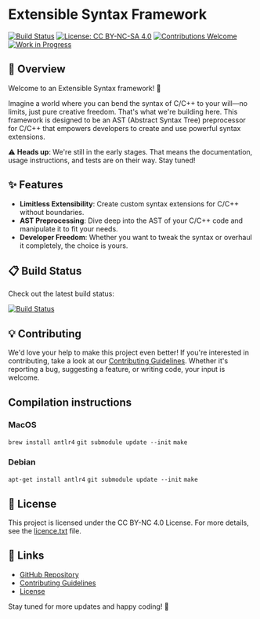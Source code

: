 # Extensible Syntax Framework

[![Build Status](https://github.com/d4wae89d498/cedc/actions/workflows/ci.yaml/badge.svg)](https://github.com/d4wae89d498/cedc/actions)
[![License: CC BY-NC-SA 4.0](https://img.shields.io/badge/License-CC%20BY--NC--SA%204.0-lightgrey.svg)](https://creativecommons.org/licenses/by-nc-sa/4.0/)
[![Contributions Welcome](https://img.shields.io/badge/contributions-welcome-brightgreen.svg)](contributing.md)
[![Work in Progress](https://img.shields.io/badge/status-work%20in%20progress-orange.svg)](https://github.com/d4wae89d498/cedc)

## 🚀 Overview

Welcome to an Extensible Syntax framework! 🎉

Imagine a world where you can bend the syntax of C/C++ to your will—no limits, just pure creative freedom. That's what we're building here. This framework is designed to be an AST (Abstract Syntax Tree) preprocessor for C/C++ that empowers developers to create and use powerful syntax extensions.

⚠️ **Heads up**: We're still in the early stages. That means the documentation, usage instructions, and tests are on their way. Stay tuned!

## ✨ Features

- **Limitless Extensibility**: Create custom syntax extensions for C/C++ without boundaries.
- **AST Preprocessing**: Dive deep into the AST of your C/C++ code and manipulate it to fit your needs.
- **Developer Freedom**: Whether you want to tweak the syntax or overhaul it completely, the choice is yours.

## 📋 Build Status

Check out the latest build status:

[![Build Status](https://github.com/yourusername/yourrepository/actions/workflows/docker-ci.yml/badge.svg)](https://github.com/d4wae89d498/cedc/actions)

## 💡 Contributing

We'd love your help to make this project even better! If you're interested in contributing, take a look at our [Contributing Guidelines](contributing.md). Whether it's reporting a bug, suggesting a feature, or writing code, your input is welcome.

## Compilation instructions

### MacOS
`brew install antlr4`
`git submodule update --init`
`make`

### Debian
`apt-get install antlr4`
`git submodule update --init`
`make`

## 📄 License

This project is licensed under the CC BY-NC 4.0 License. For more details, see the [licence.txt](licence.txt) file.

## 🌟 Links

- [GitHub Repository](https://github.com/d4wae89d498/cedc)
- [Contributing Guidelines](contributing.md)
- [License](licence.txt)

Stay tuned for more updates and happy coding! 🚀
